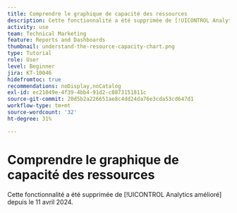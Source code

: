 ```yaml
---
title: Comprendre le graphique de capacité des ressources
description: Cette fonctionnalité a été supprimée de [!UICONTROL Analytics amélioré] depuis le 11 avril 2024.
activity: use
team: Technical Marketing
feature: Reports and Dashboards
thumbnail: understand-the-resource-capacity-chart.png
type: Tutorial
role: User
level: Beginner
jira: KT-10046
hidefromtoc: true
recommendations: noDisplay,noCatalog
exl-id: ec21049e-4f39-4bb4-91d2-c8873151811c
source-git-commit: 20d5b2a226651ae8c4dd24da76e3cda53cd647d1
workflow-type: tm+mt
source-wordcount: '32'
ht-degree: 31%

---
```


# Comprendre le graphique de capacité des ressources

Cette fonctionnalité a été supprimée de [!UICONTROL Analytics amélioré] depuis le 11 avril 2024.


